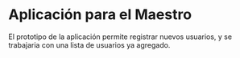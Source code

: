 # Aplicación para el Maestro 
El prototipo de la aplicación permite registrar nuevos usuarios, y se trabajaria con una lista de usuarios ya agregado.
